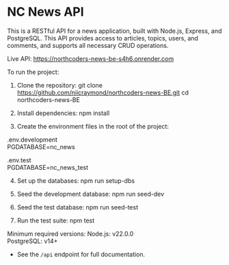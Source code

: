 # NC News API

This is a RESTful API for a news application, built with Node.js, Express, and PostgreSQL. This API provides access to articles, topics, users, and comments, and supports all necessary CRUD operations.

Live API: https://northcoders-news-be-s4h6.onrender.com

To run the project:

1. Clone the repository:
git clone https://github.com/niicraymond/northcoders-news-BE.git
cd northcoders-news-BE

2. Install dependencies:
npm install

3. Create the environment files in the root of the project:

.env.development  
PGDATABASE=nc_news

.env.test  
PGDATABASE=nc_news_test

4. Set up the databases:
npm run setup-dbs

5. Seed the development database:
npm run seed-dev

6. Seed the test database:
npm run seed-test

7. Run the test suite:
npm test

Minimum required versions:
Node.js: v22.0.0  
PostgreSQL: v14+

- See the `/api` endpoint for full documentation.
